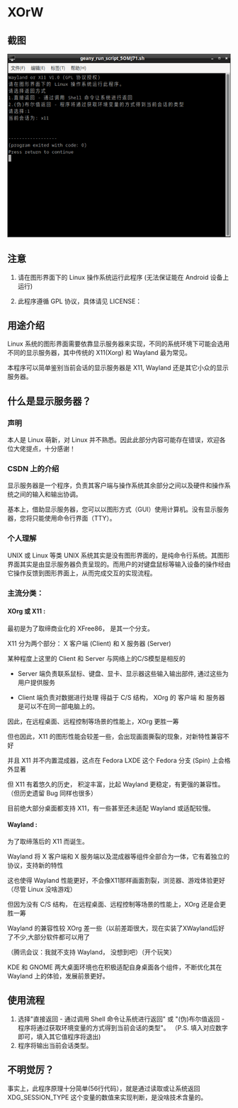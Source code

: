 # XOrW
## 截图
![markpic](./Screenshot.png)
## 注意
1. 请在图形界面下的 Linux 操作系统运行此程序 (无法保证能在 Android 设备上运行) 

2. 此程序遵循 GPL 协议，具体请见 LICENSE：


## 用途介绍
Linux 系统的图形界面需要依靠显示服务器来实现，不同的系统环境下可能会选用不同的显示服务器，其中传统的 X11(Xorg) 和 Wayland 最为常见。 

本程序可以简单鉴别当前会话的显示服务器是 X11, Wayland 还是其它小众的显示服务器。
 
## 什么是显示服务器？
### 声明
本人是 Linux 萌新，对 Linux 并不熟悉。因此此部分内容可能存在错误，欢迎各位大佬提点，十分感谢！
### CSDN 上的介绍
显示服务器是一个程序，负责其客户端与操作系统其余部分之间以及硬件和操作系统之间的输入和输出协调。 

基本上，借助显示服务器，您可以以图形方式（GUI）使用计算机。没有显示服务器，您将只能使用命令行界面（TTY）。
 
### 个人理解
UNIX 或 Linux 等类 UNIX 系统其实是没有图形界面的，是纯命令行系统。其图形界面其实是由显示服务器负责呈现的。而用户的对键盘鼠标等输入设备的操作经由它操作反馈到图形界面上，从而完成交互的实现流程。
 
### 主流分类：
 
#### XOrg 或 X11 :
最初是为了取缔商业化的 XFree86， 是其一个分支。 

X11 分为两个部分： X 客户端 (Client) 和 X 服务器 (Server) 

某种程度上这里的 Client 和 Server 与网络上的C/S模型是相反的 

* Server 端负责联系鼠标、键盘、显卡、显示器这些输入输出部件, 通过这些为用户提供服务 

* Client 端负责对数据进行处理
得益于 C/S 结构， XOrg 的 客户端 和 服务器 是可以不在同一部电脑上的。 

因此，在远程桌面、远程控制等场景的性能上，XOrg 更胜一筹

但也因此，X11 的图形性能会较差一些，会出现画面撕裂的现象，对新特性兼容不好

并且 X11 并不内置混成器，这点在 Fedora LXDE 这个 Fedora 分支 (Spin) 上会格外显著

但 X11 有着悠久的历史， 积淀丰富，比起 Wayland 更稳定，有更强的兼容性。（但历史遗留 Bug 同样也很多）

目前绝大部分桌面都支持 X11，有一些甚至还未适配 Wayland 或适配较慢。

 
#### Wayland :
为了取缔落后的 X11 而诞生。 

Wayland 将 X 客户端和 X 服务端以及混成器等组件全部合为一体，它有着独立的协议，支持新的特性 

这也使得 Wayland 性能更好，不会像X11那样画面割裂，浏览器、游戏体验更好（尽管 Linux 没啥游戏） 

但因为没有 C/S 结构， 在远程桌面、远程控制等场景的性能上，XOrg 还是会更胜一筹 

Wayland 的兼容性较 XOrg 差一些（以前差距很大，现在实装了XWayland后好了不少,大部分软件都可以用了 

（腾讯会议：我就不支持 Wayland， 没想到吧）（开个玩笑）

KDE 和 GNOME 两大桌面环境也在积极适配自身桌面各个组件，不断优化其在 Wayland 上的体验，发展前景更好。
 
## 使用流程
1. 选择"直接返回 - 通过调用 Shell 命令让系统进行返回" 或 "(伪)布尔值返回 - 程序将通过获取环境变量的方式得到当前会话的类型"。 （P.S. 填入对应数字即可，填入其它值程序将退出)
2. 程序将输出当前会话类型。

## 不明觉厉？
事实上，此程序原理十分简单(56行代码），就是通过读取或让系统返回 XDG_SESSION_TYPE 这个变量的数值来实现判断，是没啥技术含量的。

